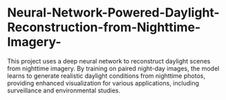 # Neural-Network-Powered-Daylight-Reconstruction-from-Nighttime-Imagery-
This project uses a deep neural network to reconstruct daylight scenes from nighttime imagery. By training on paired night-day images, the model learns to generate realistic daylight conditions from nighttime photos, providing enhanced visualization for various applications, including surveillance and environmental studies.
